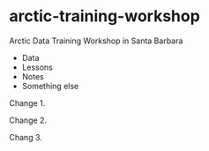 # arctic-training-workshop
Arctic Data Training Workshop in Santa Barbara

* Data
* Lessons
* Notes
* Something else

Change 1.

Change 2.

Chang 3.